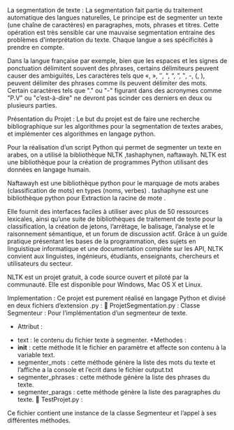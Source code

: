 La segmentation de texte :
La segmentation fait partie du traitement automatique des langues
naturelles, Le principe est de segmenter un texte (une chaîne de caractères) en
paragraphes, mots, phrases et titres.
Cette opération est très sensible car une mauvaise segmentation entraine
des problèmes d'interprétation du texte. Chaque langue a ses spécificités à
prendre en compte.

Dans la langue française par exemple, bien que les espaces et les signes
de ponctuation délimitent souvent des phrases, certains délimiteurs peuvent
causer des ambiguïtés, Les caractères tels que «, », ″, ", “, ”, ‟, -, (, ), peuvent
délimiter des phrases comme ils peuvent délimiter des mots. Certain caractères
tels que "." ou "-" figurant dans des acronymes comme "P.V" ou "c’est-à-dire"
ne devront pas scinder ces derniers en deux ou plusieurs parties.

Présentation du Projet :
Le but du projet est de faire une recherche bibliographique sur les
algorithmes pour la segmentation de textes arabes, et implémenter ces
algorithmes en langage python.

Pour la réalisation d’un script Python qui permet de segmenter un texte en
arabes, on a utilisé la bibliothèque NLTK ,tashaphynen, naftawayh.
NLTK est une bibliothèque pour la création de programmes Python
utilisant des données en langage humain.

Naftawayh est une bibliothèque python pour le marquage de mots
arabes (classification de mots) en types (noms, verbes) .
tashaphyne est une bibliothèque python pour Extraction la racine de
mote .

Elle fournit des interfaces faciles à utiliser avec plus de 50 ressources
lexicales, ainsi qu’une suite de bibliothèques de traitement de texte pour la
classification, la création de jetons, l’arrêtage, le balisage, l’analyse et le
raisonnement sémantique, et un forum de discussion actif.
Grâce à un guide pratique présentant les bases de la programmation, des
sujets en linguistique informatique et une documentation complète sur les API,
NLTK convient aux linguistes, ingénieurs, étudiants, enseignants, chercheurs et
utilisateurs du secteur.

NLTK est un projet gratuit, à code source ouvert et piloté par la
communauté. Elle est disponible pour Windows, Mac OS X et Linux.

Implementation :
Ce projet est purement réalisé en langage Python et divisé en deux fichiers
d’extension .py :
 ProjetSegmentation.py :
Classe Segmenteur : Pour l’implémentation d’un segmenteur de texte.
+ Attribut :
- text : le contenu du fichier texte à segmenter.
+Methodes :
- __init__ : cette méthode lit le fichier en paramètre et affecte
son contenu à la variable text.
- segmenter_mots : cette méthode génère la liste des mots du
texte et l’affiche a la console et l’ecrit dans le fichier
output.txt
- segmenter_phrases : cette méthode génère la liste des
phrases du texte.
- segmenter_parags : cette méthode génère la liste des
paragraphes du texte.
 TestProjet.py :

Ce fichier contient une instance de la classe Segmenteur et l’appel à ses
différentes méthodes.
